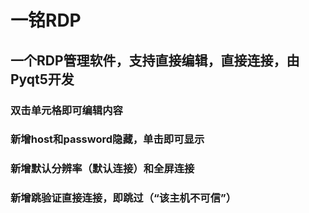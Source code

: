 # 一铭RDP
## 一个RDP管理软件，支持直接编辑，直接连接，由Pyqt5开发
### 双击单元格即可编辑内容
### 新增host和password隐藏，单击即可显示
### 新增默认分辨率（默认连接）和全屏连接
### 新增跳验证直接连接，即跳过（“该主机不可信”）
